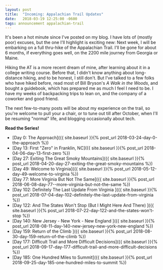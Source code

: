 ```yaml
---
layout: post
title:  "Incoming: Appalachian Trail Updates"
date:   2018-03-19 12:25:00 -0600
tags: announcement appalachian-trail
---
```


It's been a hot minute since I've posted on my blog. I have lots of (mostly poor) excuses, but the one I'll highlight is exciting new: Next week, I will be embarking on a full thru-hike of the Appalachian Trail. I'll be gone for about 6 months, if everything goes well, on the 2200 mile journey from Georgia or Maine.

Hiking the AT is a more recent dream of mine, after learning about it in a college writing course. Before that, I didn't know anything about long-distance hiking, and to be honest, I still don't. But I've talked to a few folks who have hiked before, read most of Bill Bryson's _A Walk in the Woods_, and bought a guidebook, which has prepared me as much I feel I need to be. I have my weeks of backpacking trips to lean on, and the company of a coworker and good friend.

The next few-to-many posts will be about my experience on the trail, so you're welcome to pull your a chair, or to tune out till after October, when I'll be resuming "normal" life, and blogging occasionally about tech.

**Read the Series!**

- [Day 0: The Approach]({{ site.baseurl }}{% post_url 2018-03-24-day-0-the-approach %})
- [Day 13: First "Zero" in Franklin, NC]({{ site.baseurl }}{% post_url 2018-04-06-day-13-first-zero %})
- [Day 27: Exiting The Great Smoky Mountains]({{ site.baseurl }}{% post_url 2018-04-20-day-27-exiting-the-great-smoky-mountains %})
- [Day 49: Welcome to Virginia]({{ site.baseurl }}{% post_url 2018-05-12-day-49-welcome-to-virginia %})
- [Day 77: More Virginia But Not The Same]({{ site.baseurl }}{% post_url 2018-06-08-day-77--more-virginia-but-not-the-same %})
- [Day 102: Definitely The Last Update From Virginia ]({{ site.baseurl }}{% post_url 2018-07-04-day-102-definitely-the-last-update-from-virginia %})
- [Day 122: And The States Won't Stop (But I Might Here And There) ]({{ site.baseurl }}{% post_url 2018-07-22-day-122-and-the-states-won't-stop %})
- [Day 140: New Jersey - New York - New England ]({{ site.baseurl }}{% post_url 2018-08-11-day-140-new-jersey-new-york-new-england %})
- [Day 159: Return of the Climb ]({{ site.baseurl }}{% post_url 2018-08-30-day-159-return-of-the-climb %})
- [Day 177: Difficult Trail and More Difficult Decisions]({{ site.baseurl }}{% post_url 2018-09-17-day-177-difficult-trail-and-more-difficult-decisions %})
- [Day 185: One Hundred Miles to Summit]({{ site.baseurl }}{% post_url 2018-09-25-day-185-one-hundred-miles-to-summit %})
